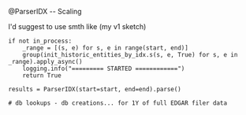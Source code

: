 
@ParserIDX -- Scaling

I'd suggest to use smth like (my v1 sketch)

    if not in_process:
        _range = [(s, e) for s, e in range(start, end)]
        group(init_historic_entities_by_idx.s(s, e, True) for s, e in _range).apply_async()
        logging.info("========= STARTED ============")
        return True
    
    results = ParserIDX(start=start, end=end).parse()

    # db lookups - db creations... for 1Y of full EDGAR filer data
